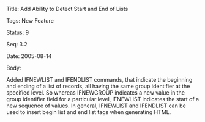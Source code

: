 Title:  Add Ability to Detect Start and End of Lists

Tags:   New Feature

Status: 9

Seq:    3.2

Date:   2005-08-14

Body:

Added IFNEWLIST and IFENDLIST commands, that indicate the beginning and ending of a list of records, all having the same group identifier at the specified level. So whereas IFNEWGROUP indicates a new value in the group identifier field for a particular level, IFNEWLIST indicates the start of a new sequence of values. In general, IFNEWLIST and IFENDLIST can be used to insert begin list and end list tags when generating HTML.
